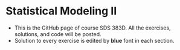 # Statistical Modeling II
- This is the GitHub page of course SDS 383D. All the exercises, solutions, and code will be posted. 
- Solution to every exercise is edited by __blue__ font in each section.


